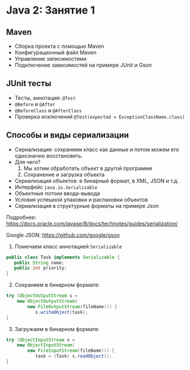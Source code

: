 Java 2: Занятие 1
=================

Maven
-----
* Сборка проекта с помощью Maven
* Конфигурационный файл Maven
* Управление записимостями
* Подключение зависимостей на примере JUnit и Gson

JUnit тесты 
-----------
* Тесты, аннотация: ```@Test```
* ```@Before``` и ```@After```
* ```@BeforeClass``` и ```@AfterClass```
* Проверка исключений ```@Test(expected = ExceptionClassName.class)```

Способы и виды сериализации
---------------------------
* Сериализация: сохраняем класс как данные и 
потом можем его однозначно восстановить.
* Для чего?
  1. Мы хотим обработать объект в другой программе
  2. Сохранение и загрузка объекта
* Сериализация объектов: в бинарный формат, в XML, JSON и т.д.
* Интерфейс ```java.io.Serializable```
* Объектные потоки ввода-вывода
* Условия успешной упаковки и распаковки объектов
* Сериализация в структурные форматы на примере Json

Подробнее: https://docs.oracle.com/javase/8/docs/technotes/guides/serialization/

Google JSON: https://github.com/google/gson

1. Помечаем класс аннотацией ```Serializable```
```java
public class Task implements Serializable {
   public String name;
   public int priority;
}
```
2. Сохраняем в бинарном формате:
```java
try (ObjectOutputStream s =
    new ObjectOutputStream(
        new FileOutputStream(fileName))) {
           s.writeObject(task);
}
```
3. Загружаем в бинарном формате:
```java
try (ObjectInputStream s =
    new ObjectInputStream(
        new FileInputStream(fileName))) {
           task = (Task) s.readObject();
}
```